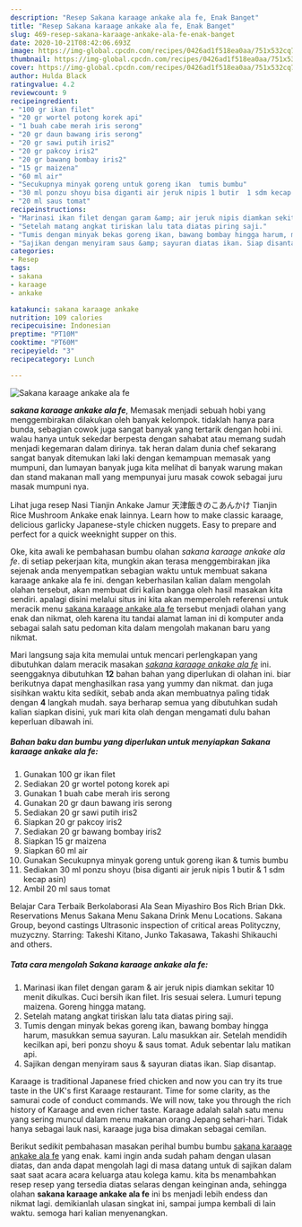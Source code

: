 ```yaml
---
description: "Resep Sakana karaage ankake ala fe, Enak Banget"
title: "Resep Sakana karaage ankake ala fe, Enak Banget"
slug: 469-resep-sakana-karaage-ankake-ala-fe-enak-banget
date: 2020-10-21T08:42:06.693Z
image: https://img-global.cpcdn.com/recipes/0426ad1f518ea0aa/751x532cq70/sakana-karaage-ankake-ala-fe-foto-resep-utama.jpg
thumbnail: https://img-global.cpcdn.com/recipes/0426ad1f518ea0aa/751x532cq70/sakana-karaage-ankake-ala-fe-foto-resep-utama.jpg
cover: https://img-global.cpcdn.com/recipes/0426ad1f518ea0aa/751x532cq70/sakana-karaage-ankake-ala-fe-foto-resep-utama.jpg
author: Hulda Black
ratingvalue: 4.2
reviewcount: 9
recipeingredient:
- "100 gr ikan filet"
- "20 gr wortel potong korek api"
- "1 buah cabe merah iris serong"
- "20 gr daun bawang iris serong"
- "20 gr sawi putih iris2"
- "20 gr pakcoy iris2"
- "20 gr bawang bombay iris2"
- "15 gr maizena"
- "60 ml air"
- "Secukupnya minyak goreng untuk goreng ikan  tumis bumbu"
- "30 ml ponzu shoyu bisa diganti air jeruk nipis 1 butir  1 sdm kecap asin"
- "20 ml saus tomat"
recipeinstructions:
- "Marinasi ikan filet dengan garam &amp; air jeruk nipis diamkan sekitar 10 menit dikulkas. Cuci bersih ikan filet. Iris sesuai selera. Lumuri tepung maizena. Goreng hingga matang."
- "Setelah matang angkat tiriskan lalu tata diatas piring saji."
- "Tumis dengan minyak bekas goreng ikan, bawang bombay hingga harum, masukkan semua sayuran. Lalu masukkan air. Setelah mendidih kecilkan api, beri ponzu shoyu &amp; saus tomat. Aduk sebentar lalu matikan api."
- "Sajikan dengan menyiram saus &amp; sayuran diatas ikan. Siap disantap."
categories:
- Resep
tags:
- sakana
- karaage
- ankake

katakunci: sakana karaage ankake 
nutrition: 109 calories
recipecuisine: Indonesian
preptime: "PT10M"
cooktime: "PT60M"
recipeyield: "3"
recipecategory: Lunch

---
```



![Sakana karaage ankake ala fe](https://img-global.cpcdn.com/recipes/0426ad1f518ea0aa/751x532cq70/sakana-karaage-ankake-ala-fe-foto-resep-utama.jpg)

<b><i>sakana karaage ankake ala fe</i></b>, Memasak menjadi sebuah hobi yang menggembirakan dilakukan oleh banyak kelompok. tidaklah hanya para bunda, sebagian cowok juga sangat banyak yang tertarik dengan hobi ini. walau hanya untuk sekedar berpesta dengan sahabat atau memang sudah menjadi kegemaran dalam dirinya. tak heran dalam dunia chef sekarang sangat banyak ditemukan laki laki dengan kemampuan memasak yang mumpuni, dan lumayan banyak juga kita melihat di banyak warung makan dan stand makanan mall yang mempunyai juru masak cowok sebagai juru masak mumpuni nya.

Lihat juga resep Nasi Tianjin Ankake Jamur 天津飯きのこあんかけ Tianjin Rice Mushroom Ankake enak lainnya. Learn how to make classic karaage, delicious garlicky Japanese-style chicken nuggets. Easy to prepare and perfect for a quick weeknight supper on this.

Oke, kita awali ke pembahasan bumbu olahan <i>sakana karaage ankake ala fe</i>. di setiap pekerjaan kita, mungkin akan terasa menggembirakan jika sejenak anda menyempatkan sebagian waktu untuk membuat sakana karaage ankake ala fe ini. dengan keberhasilan kalian dalam mengolah olahan tersebut, akan membuat diri kalian bangga oleh hasil masakan kita sendiri. apalagi disini melalui situs ini kita akan memperoleh referensi untuk meracik menu <u>sakana karaage ankake ala fe</u> tersebut menjadi olahan yang enak dan nikmat, oleh karena itu tandai alamat laman ini di komputer anda sebagai salah satu pedoman kita dalam mengolah makanan baru yang nikmat.


Mari langsung saja kita memulai untuk mencari perlengkapan yang dibutuhkan dalam meracik masakan <u><i>sakana karaage ankake ala fe</i></u> ini. seenggaknya dibutuhkan <b>12</b> bahan bahan yang diperlukan di olahan ini. biar berikutnya dapat menghasilkan rasa yang yummy dan nikmat. dan juga sisihkan waktu kita sedikit, sebab anda akan membuatnya paling tidak dengan <b>4</b> langkah mudah. saya berharap semua yang dibutuhkan sudah kalian siapkan disini, yuk mari kita olah dengan mengamati dulu bahan keperluan dibawah ini.

<!--inarticleads1-->

##### Bahan baku dan bumbu yang diperlukan untuk menyiapkan Sakana karaage ankake ala fe:

1. Gunakan 100 gr ikan filet
1. Sediakan 20 gr wortel potong korek api
1. Gunakan 1 buah cabe merah iris serong
1. Gunakan 20 gr daun bawang iris serong
1. Sediakan 20 gr sawi putih iris2
1. Siapkan 20 gr pakcoy iris2
1. Sediakan 20 gr bawang bombay iris2
1. Siapkan 15 gr maizena
1. Siapkan 60 ml air
1. Gunakan Secukupnya minyak goreng untuk goreng ikan &amp; tumis bumbu
1. Sediakan 30 ml ponzu shoyu (bisa diganti air jeruk nipis 1 butir &amp; 1 sdm kecap asin)
1. Ambil 20 ml saus tomat


Belajar Cara Terbaik Berkolaborasi Ala Sean Miyashiro Bos Rich Brian Dkk. Reservations Menus Sakana Menu Sakana Drink Menu Locations. Sakana Group, beyond castings Ultrasonic inspection of critical areas Polityczny, muzyczny. Starring: Takeshi Kitano, Junko Takasawa, Takashi Shikauchi and others. 

<!--inarticleads2-->

##### Tata cara mengolah Sakana karaage ankake ala fe:

1. Marinasi ikan filet dengan garam &amp; air jeruk nipis diamkan sekitar 10 menit dikulkas. Cuci bersih ikan filet. Iris sesuai selera. Lumuri tepung maizena. Goreng hingga matang.
1. Setelah matang angkat tiriskan lalu tata diatas piring saji.
1. Tumis dengan minyak bekas goreng ikan, bawang bombay hingga harum, masukkan semua sayuran. Lalu masukkan air. Setelah mendidih kecilkan api, beri ponzu shoyu &amp; saus tomat. Aduk sebentar lalu matikan api.
1. Sajikan dengan menyiram saus &amp; sayuran diatas ikan. Siap disantap.


Karaage is traditional Japanese fried chicken and now you can try its true taste in the UK&#39;s first Karaage restaurant. Time for some clarity, as the samurai code of conduct commands. We will now, take you through the rich history of Karaage and even richer taste. Karaage adalah salah satu menu yang sering muncul dalam menu makanan orang Jepang sehari-hari. Tidak hanya sebagai lauk nasi, karaage juga bisa dimakan sebagai cemilan. 

Berikut sedikit pembahasan masakan perihal bumbu bumbu <u>sakana karaage ankake ala fe</u> yang enak. kami ingin anda sudah paham dengan ulasan diatas, dan anda dapat mengolah lagi di masa datang untuk di sajikan dalam saat saat acara acara keluarga atau kolega kamu. kita bs menambahkan resep resep yang tersedia diatas selaras dengan keinginan anda, sehingga olahan <b>sakana karaage ankake ala fe</b> ini bs menjadi lebih endess dan nikmat lagi. demikianlah ulasan singkat ini, sampai jumpa kembali di lain waktu. semoga hari kalian menyenangkan.
